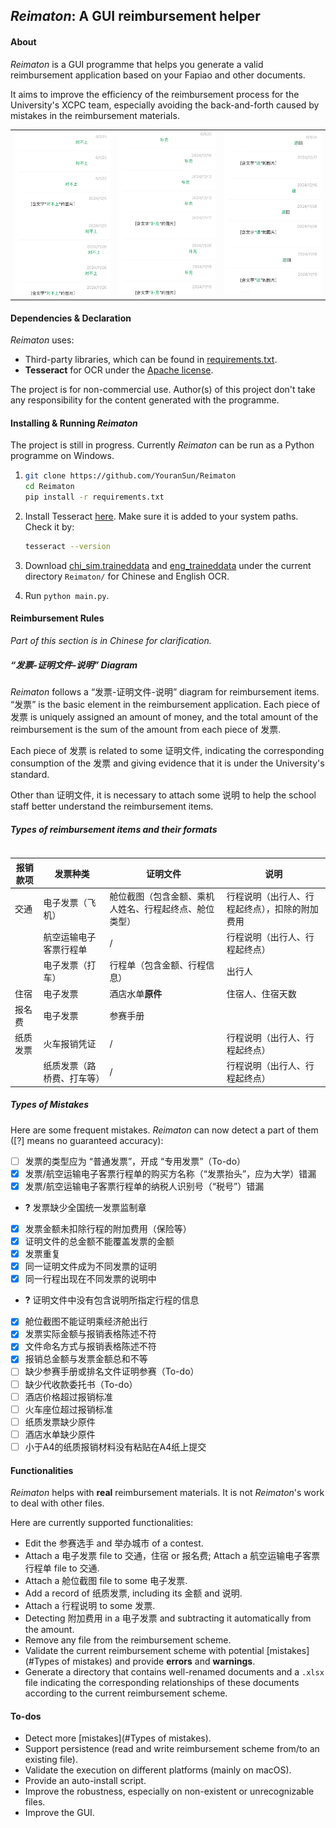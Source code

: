 ## *Reimaton*: A GUI reimbursement helper

#### About

*Reimaton* is a GUI programme that helps you generate a valid reimbursement application based on your Fapiao and other documents.

It aims to improve the efficiency of the reimbursement process for the University's XCPC team, especially avoiding the back-and-forth caused by mistakes in the reimbursement materials.

<table><tr>
<td><img src="wechat1.jpg" alt="wechat1" /></td>

<td><img src="wechat2.jpg" alt="wechat2" /></td>

<td><img src="wechat3.jpg" alt="wechat3" /></td>
</tr><table>

#### Dependencies & Declaration

*Reimaton* uses:

* Third-party libraries, which can be found in [requirements.txt](https://github.com/YouranSun/Reimaton/blob/main/requirements.txt).
* **Tesseract** for OCR under the [Apache license](http://www.apache.org/licenses/LICENSE-2.0).

The project is for non-commercial use. Author(s) of this project don't take any responsibility for the content generated with the programme.

#### Installing & Running *Reimaton*

The project is still in progress. Currently *Reimaton* can be run as a Python programme on Windows.

1. ```bash
   git clone https://github.com/YouranSun/Reimaton
   cd Reimaton
   pip install -r requirements.txt
   ```
   
2. Install Tesseract [here](https://github.com/UB-Mannheim/tesseract/wiki). Make sure it is added to your system paths. Check it by:

   ```bash
   tesseract --version
   ```

3. Download [chi_sim.traineddata](https://github.com/tesseract-ocr/tessdata/blob/main/chi_sim.traineddata) and [eng_traineddata](https://github.com/tesseract-ocr/tessdata/blob/main/eng.traineddata) under the current directory `Reimaton/` for Chinese and English OCR.
4. Run `python main.py`.

#### Reimbursement Rules

*Part of this section is in Chinese for clarification.*

##### “发票-证明文件-说明” Diagram

*Reimaton* follows a “发票-证明文件-说明” diagram for reimbursement items. “发票” is the basic element in the reimbursement application. Each piece of 发票 is uniquely assigned an amount of money, and the total amount of the reimbursement is the sum of the amount from each piece of 发票.

Each piece of 发票 is related to some 证明文件, indicating the corresponding consumption of the 发票 and giving evidence that it is under the University's standard.

Other than 证明文件, it is necessary to attach some 说明 to help the school staff better understand the reimbursement items.

##### Types of reimbursement items and their formats

| 报销款项 | 发票种类                   | 证明文件                                               | 说明                                           |
| -------- | -------------------------- | ------------------------------------------------------ | ---------------------------------------------- |
| 交通     | 电子发票（飞机）           | 舱位截图（包含金额、乘机人姓名、行程起终点、舱位类型） | 行程说明（出行人、行程起终点），扣除的附加费用 |
|          | 航空运输电子客票行程单     | /                                                      | 行程说明（出行人、行程起终点）                 |
|          | 电子发票（打车）           | 行程单（包含金额、行程信息）                           | 出行人                                         |
| 住宿     | 电子发票                   | 酒店水单**原件**                                       | 住宿人、住宿天数                               |
| 报名费   | 电子发票                   | 参赛手册                                               |                                                |
| 纸质发票 | 火车报销凭证               | /                                                      | 行程说明（出行人、行程起终点）                 |
|          | 纸质发票（路桥费、打车等） | /                                                      | 行程说明（出行人、行程起终点）                 |

##### Types of Mistakes

Here are some frequent mistakes. *Reimaton* can now detect a part of them ([?] means no guaranteed accuracy):

* [ ] 发票的类型应为 “普通发票”，开成 “专用发票”（To-do）
* [x] 发票/航空运输电子客票行程单的购买方名称（“发票抬头”，应为大学）错漏
* [x] 发票/航空运输电子客票行程单的纳税人识别号（“税号”）错漏
* **?**  发票缺少全国统一发票监制章
* [x] 发票金额未扣除行程的附加费用（保险等）
* [x] 证明文件的总金额不能覆盖发票的金额
* [x] 发票重复
* [x] 同一证明文件成为不同发票的证明
* [x] 同一行程出现在不同发票的说明中
* **?**  证明文件中没有包含说明所指定行程的信息
* [x] 舱位截图不能证明乘经济舱出行
* [x] 发票实际金额与报销表格陈述不符
* [x] 文件命名方式与报销表格陈述不符
* [x] 报销总金额与发票金额总和不等
* [ ] 缺少参赛手册或排名文件证明参赛（To-do）
* [ ] 缺少代收款委托书（To-do）
* [ ] 酒店价格超过报销标准
* [ ] 火车座位超过报销标准
* [ ] 纸质发票缺少原件
* [ ] 酒店水单缺少原件
* [ ] 小于A4的纸质报销材料没有粘贴在A4纸上提交

#### Functionalities

*Reimaton* helps with **real** reimbursement materials. It is not *Reimaton*'s work to deal with other files.

Here are currently supported functionalities:

* Edit the 参赛选手 and 举办城市 of a contest.
* Attach a 电子发票 file to 交通，住宿 or 报名费; Attach a 航空运输电子客票行程单 file to 交通.
* Attach a 舱位截图 file to some 电子发票.
* Add a record of 纸质发票, including its 金额 and 说明.
* Attach a 行程说明 to some 发票.
* Detecting 附加费用 in a 电子发票 and subtracting it automatically from the amount.
* Remove any file from the reimbursement scheme.
* Validate the current reimbursement scheme with potential [mistakes](#Types of mistakes) and provide **errors** and **warnings**.
* Generate a directory that contains well-renamed documents and a `.xlsx` file indicating the corresponding relationships of these documents according to the current reimbursement scheme.

#### To-dos

* Detect more [mistakes](#Types of mistakes).
* Support persistence (read and write reimbursement scheme from/to an existing file).
* Validate the execution on different platforms (mainly on macOS).
* Provide an auto-install script.
* Improve the robustness, especially on non-existent or unrecognizable files.
* Improve the GUI.
